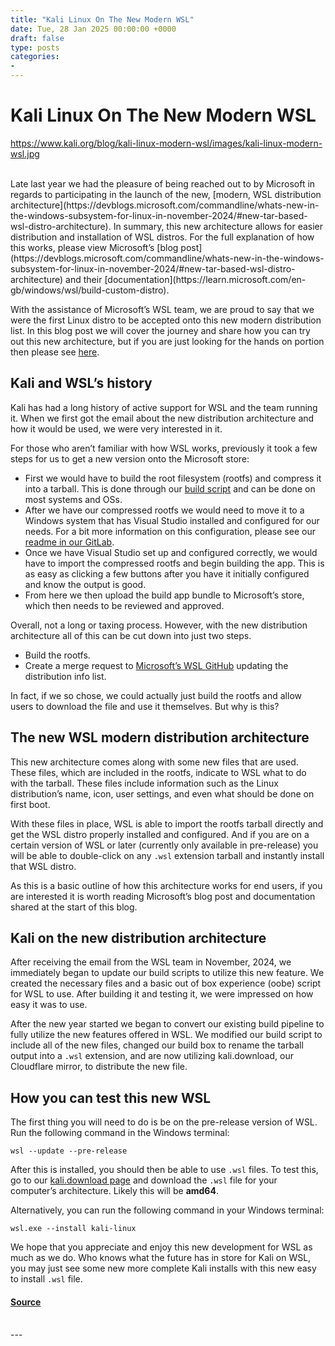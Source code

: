 ```yaml
---
title: "Kali Linux On The New Modern WSL"
date: Tue, 28 Jan 2025 00:00:00 +0000
draft: false
type: posts
categories: 
- 
---
```

# Kali Linux On The New Modern WSL
https://www.kali.org/blog/kali-linux-modern-wsl/images/kali-linux-modern-wsl.jpg
<br/>

<br/>
Late last year we had the pleasure of being reached out to by Microsoft in regards to participating in the launch of the new, [modern, WSL distribution architecture](https://devblogs.microsoft.com/commandline/whats-new-in-the-windows-subsystem-for-linux-in-november-2024/#new-tar-based-wsl-distro-architecture). In summary, this new architecture allows for easier distribution and installation of WSL distros. For the full explanation of how this works, please view Microsoft’s [blog post](https://devblogs.microsoft.com/commandline/whats-new-in-the-windows-subsystem-for-linux-in-november-2024/#new-tar-based-wsl-distro-architecture) and their [documentation](https://learn.microsoft.com/en-gb/windows/wsl/build-custom-distro).

With the assistance of Microsoft’s WSL team, we are proud to say that we were the first Linux distro to be accepted onto this new modern distribution list. In this blog post we will cover the journey and share how you can try out this new architecture, but if you are just looking for the hands on portion then please see [here](https://www.kali.org/blog/kali-linux-modern-wsl/#how-you-can-test-this-new-wsl).

Kali and WSL’s history
----------------------

Kali has had a long history of active support for WSL and the team running it. When we first got the email about the new distribution architecture and how it would be used, we were very interested in it.

For those who aren’t familiar with how WSL works, previously it took a few steps for us to get a new version onto the Microsoft store:

-   First we would have to build the root filesystem (rootfs) and compress it into a tarball. This is done through our [build script](https://gitlab.com/kalilinux/build-scripts/kali-wsl-rootfs) and can be done on most systems and OSs.
-   After we have our compressed rootfs we would need to move it to a Windows system that has Visual Studio installed and configured for our needs. For a bit more information on this configuration, please see our [readme in our GitLab](https://gitlab.com/kalilinux/build-scripts/kali-wsl-app).
-   Once we have Visual Studio set up and configured correctly, we would have to import the compressed rootfs and begin building the app. This is as easy as clicking a few buttons after you have it initially configured and know the output is good.
-   From here we then upload the build app bundle to Microsoft’s store, which then needs to be reviewed and approved.

Overall, not a long or taxing process. However, with the new distribution architecture all of this can be cut down into just two steps.

-   Build the rootfs.
-   Create a merge request to [Microsoft’s WSL GitHub](https://github.com/microsoft/WSL/pull/12472) updating the distribution info list.

In fact, if we so chose, we could actually just build the rootfs and allow users to download the file and use it themselves. But why is this?

The new WSL modern distribution architecture
--------------------------------------------

This new architecture comes along with some new files that are used. These files, which are included in the rootfs, indicate to WSL what to do with the tarball. These files include information such as the Linux distribution’s name, icon, user settings, and even what should be done on first boot.

With these files in place, WSL is able to import the rootfs tarball directly and get the WSL distro properly installed and configured. And if you are on a certain version of WSL or later (currently only available in pre-release) you will be able to double-click on any `.wsl` extension tarball and instantly install that WSL distro.

As this is a basic outline of how this architecture works for end users, if you are interested it is worth reading Microsoft’s blog post and documentation shared at the start of this blog.

Kali on the new distribution architecture
-----------------------------------------

After receiving the email from the WSL team in November, 2024, we immediately began to update our build scripts to utilize this new feature. We created the necessary files and a basic out of box experience (oobe) script for WSL to use. After building it and testing it, we were impressed on how easy it was to use.

After the new year started we began to convert our existing build pipeline to fully utilize the new features offered in WSL. We modified our build script to include all of the new files, changed our build box to rename the tarball output into a `.wsl` extension, and are now utilizing kali.download, our Cloudflare mirror, to distribute the new file.

How you can test this new WSL
-----------------------------

The first thing you will need to do is be on the pre-release version of WSL. Run the following command in the Windows terminal:

```
wsl --update --pre-release
```

After this is installed, you should then be able to use `.wsl` files. To test this, go to our [kali.download page](https://kali.download/wsl-images/current/) and download the `.wsl` file for your computer’s architecture. Likely this will be **amd64**.

Alternatively, you can run the following command in your Windows terminal:

```
wsl.exe --install kali-linux
```

We hope that you appreciate and enjoy this new development for WSL as much as we do. Who knows what the future has in store for Kali on WSL, you may just see some new more complete Kali installs with this new easy to install `.wsl` file.

#### [Source](https://www.kali.org/blog/kali-linux-modern-wsl/)

<br/>
---
